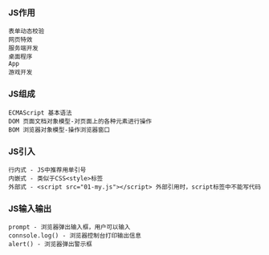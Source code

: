 ### JS作用
    表单动态校验
    网页特效
    服务端开发
    桌面程序
    App
    游戏开发
    
### JS组成
    ECMAScript 基本语法
    DOM 页面文档对象模型-对页面上的各种元素进行操作
    BOM 浏览器对象模型-操作浏览器窗口
    
### JS引入
    行内式 - JS中推荐用单引号
    内嵌式 - 类似于CSS<style>标签
    外部式 - <script src="01-my.js"></script> 外部引用时，script标签中不能写代码
    
### JS输入输出
    prompt - 浏览器弹出输入框，用户可以输入
    connsole.log() - 浏览器控制台打印输出信息
    alert() - 浏览器弹出警示框